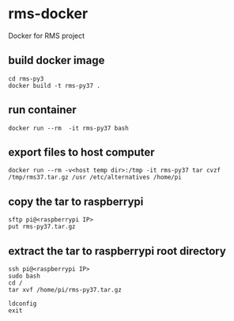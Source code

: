 # rms-docker
Docker for RMS project

## build docker image
```
cd rms-py3
docker build -t rms-py37 .
```

## run container 
```
docker run --rm  -it rms-py37 bash
```

## export files to host computer 
```
docker run --rm -v<host temp dir>:/tmp -it rms-py37 tar cvzf /tmp/rms37.tar.gz /usr /etc/alternatives /home/pi

```

## copy the tar to raspberrypi
```
sftp pi@<raspberrypi IP>
put rms-py37.tar.gz 
```

## extract the tar to raspberrypi root directory
```
ssh pi@<raspberrypi IP>
sudo bash
cd /
tar xvf /home/pi/rms-py37.tar.gz

ldconfig
exit
```
